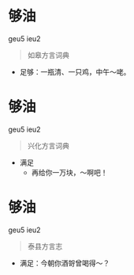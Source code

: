 # 够油
geu5 ieu2
> 如皋方言词典
- 足够：一瓶清、一只鸡，中午～咾。

# 够油
geu5 ieu2
> 兴化方言词典
- 满足
  - 再给你一万块，～啊吧！

# 够油
geu5 ieu2
> 泰县方言志
- 满足：今朝你酒哿曾喝得～？
